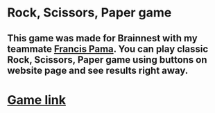 # Rock, Scissors, Paper game
## This game was made for Brainnest with my teammate [Francis Pama](https://github.com/francisbcn). You can play classic Rock, Scissors, Paper game using buttons on website page and see results right away. 
# [Game link](https://msharova.github.io/JS2-assignment-brainnest/)
